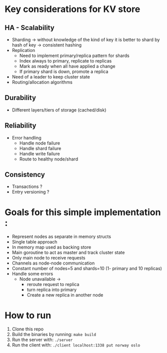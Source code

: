 # Key considerations for KV store

## HA - Scalability
- Sharding -> without knowledge of the kind of key it is better to shard by hash of key -> consistent hashing
- Replication 
  - Need to implement primary/replica pattern for shards
  - Index always to primary, replicate to replicas
  - Mark as ready when all have applied a change
  - If primary shard is down, promote a replica
- Need of a leader to keep cluster state
- Routing/allocation algorithms
## Durability
- Different layers/tiers of storage (cached/disk)
## Reliability
- Error handling 
  - Handle node failure
  - Handle shard failure
  - Handle write failure
  - Route to healthy node/shard
## Consistency
- Transactions ?
- Entry versioning ?

# Goals for this simple implementation :

- Represent nodes as separate in memory structs
- Single table approach
- In memory map used as backing store 
- Main goroutine to act as master and track cluster state
- Only main node to receive requests
- Channels as node-node communication 
- Constant number of nodes=5 and shards=10 (1- primary and 10 replicas)
- Handle some errors 
  - Node unavailable ->
    - reroute request to replica
    - turn replica into primary
    - Create a new replica in another node
  
# How to run 

1. Clone this repo
2. Build the binaries by running: `make build`
3. Run the server with: `./server`
4. Run the client with: `./client localhost:1338 put norway oslo`
